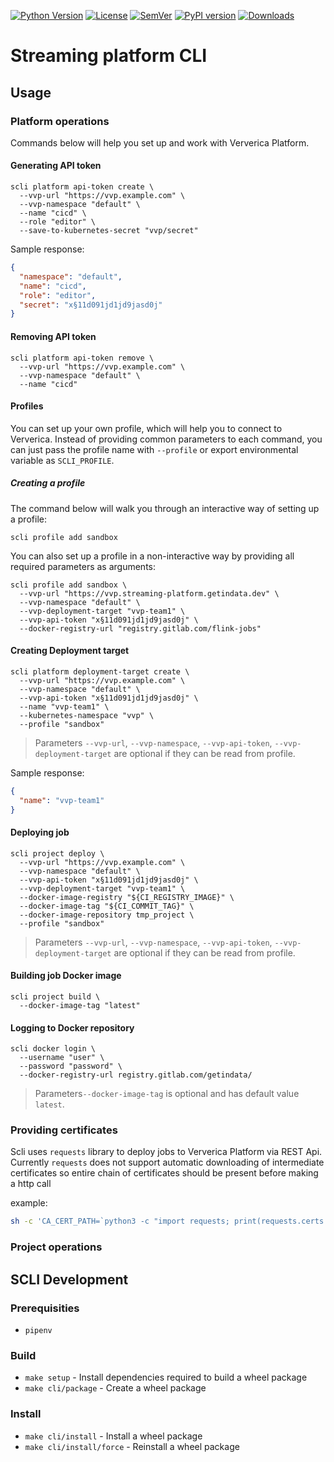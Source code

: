 [![Python Version](https://img.shields.io/badge/python-3.8-blue.svg)](https://github.com/getindata/streaming-cli)
[![License](https://img.shields.io/badge/license-Apache%202.0-blue.svg)](https://opensource.org/licenses/Apache-2.0)
[![SemVer](https://img.shields.io/badge/semver-2.0.0-green)](https://semver.org/)
[![PyPI version](https://badge.fury.io/py/streamingcli.svg)](https://pypi.org/project/streamingcli/)
[![Downloads](https://pepy.tech/badge/streamingcli)](https://pepy.tech/badge/streamingcli)

# Streaming platform CLI

## Usage

### Platform operations

Commands below will help you set up and work with Ververica Platform.

#### Generating API token

```shell
scli platform api-token create \
  --vvp-url "https://vvp.example.com" \
  --vvp-namespace "default" \
  --name "cicd" \
  --role "editor" \
  --save-to-kubernetes-secret "vvp/secret"
```

Sample response:

```json
{
  "namespace": "default",
  "name": "cicd",
  "role": "editor",
  "secret": "x§11d091jd1jd9jasd0j"
}
```

#### Removing API token

```shell
scli platform api-token remove \
  --vvp-url "https://vvp.example.com" \
  --vvp-namespace "default" \
  --name "cicd"
```

#### Profiles

You can set up your own profile, which will help you to connect to Ververica. Instead of providing common parameters to
each command, you can just pass the profile name with `--profile`
or export environmental variable as `SCLI_PROFILE`.

##### Creating a profile

The command below will walk you through an interactive way of setting up a profile:

```shell
scli profile add sandbox
```

You can also set up a profile in a non-interactive way by providing all required parameters as arguments:

```shell
scli profile add sandbox \
  --vvp-url "https://vvp.streaming-platform.getindata.dev" \
  --vvp-namespace "default" \
  --vvp-deployment-target "vvp-team1" \
  --vvp-api-token "x§11d091jd1jd9jasd0j" \
  --docker-registry-url "registry.gitlab.com/flink-jobs"
```

#### Creating Deployment target

```shell
scli platform deployment-target create \
  --vvp-url "https://vvp.example.com" \
  --vvp-namespace "default" \
  --vvp-api-token "x§11d091jd1jd9jasd0j" \
  --name "vvp-team1" \
  --kubernetes-namespace "vvp" \
  --profile "sandbox"
```

> Parameters `--vvp-url`, `--vvp-namespace`, `--vvp-api-token`, `--vvp-deployment-target` are optional if they can be read from profile.

Sample response:

```json
{
  "name": "vvp-team1"
}
```

#### Deploying job

```shell
scli project deploy \
  --vvp-url "https://vvp.example.com" \
  --vvp-namespace "default" \
  --vvp-api-token "x§11d091jd1jd9jasd0j" \
  --vvp-deployment-target "vvp-team1" \
  --docker-image-registry "${CI_REGISTRY_IMAGE}" \
  --docker-image-tag "${CI_COMMIT_TAG}" \
  --docker-image-repository tmp_project \
  --profile "sandbox"
```

> Parameters `--vvp-url`, `--vvp-namespace`, `--vvp-api-token`, `--vvp-deployment-target` are optional if they can be read from profile.

#### Building job Docker image

```shell
scli project build \
  --docker-image-tag "latest"
```

#### Logging to Docker repository

```shell
scli docker login \
  --username "user" \
  --password "password" \
  --docker-registry-url registry.gitlab.com/getindata/
```

> Parameters`--docker-image-tag` is optional and has default value `latest`.

### Providing certificates
Scli uses `requests` library to deploy jobs to Ververica Platform via REST Api. Currently `requests` does not support
automatic downloading of intermediate certificates so entire chain of certificates should be present before making
a http call

example:
```sh
sh -c 'CA_CERT_PATH=`python3 -c "import requests; print(requests.certs.where())"`;for CERT in certs/*; do cat ${CERT}; done >> ${CA_CERT_PATH}';

```

### Project operations

## SCLI Development

### Prerequisities ##

* `pipenv`

### Build

* `make setup` - Install dependencies required to build a wheel package
* `make cli/package` - Create a wheel package

### Install

* `make cli/install` - Install a wheel package
* `make cli/install/force` - Reinstall a wheel package
